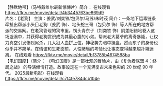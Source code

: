 【静默地带】（马特戴维尔最新惊悚片）简介： 在线观看 https://fktv.me/movie/detail/4b3445763be869d9  
片名：【老狗】
主演：姜武/刘奕铁/包贝尔/马苏/朱时茂 
简介：一条地下运毒链条牵扯出帮派小头目老狗（姜武 饰）、地头蛇三哥（包贝尔 饰）等人所在的地方帮派的交易网。在老狗管理的狗市里，愣头青东子（刘奕铁 饰）阴差阳错地卷入这场漩涡中，并获得老狗赏识成为其最心腹的小弟。帮派老大葛爷的离奇暴毙，让权力真空引发惨烈厮杀，几大狠人血拼上位，神秘势力暗中操盘，然而东子的身份也似乎并不简单。在情谊和生死面前，人性赌局的考验也让事态变得越来越扑朔迷离。 
在线观看 https://fktv.me/movie/detail/bf3785b4674588ba  
【电幻国度】（简介： 《电幻国度》是一部壮观的冒险片，由《复仇者联盟 4：终局之战》 的导演倾情打造。故事设定在一个充满复古未来色彩的 20 世纪 90 年代。 2025最新电影）在线观看  https://fktv.me/movie/detail/c7f4fe784dcb104e  

